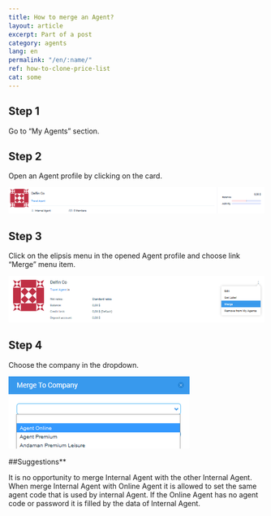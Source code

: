 ```yaml
---
title: How to merge an Agent?
layout: article
excerpt: Part of a post
category: agents
lang: en
permalink: "/en/:name/"
ref: how-to-clone-price-list
cat: some
---
```


## **Step 1**

Go to “My Agents” section.

## **Step 2**

Open an Agent profile by clicking on the card.

![How_to_merge_an_Agent](/assets/images/how_to_merge_an_Agent1.png)

## **Step 3**

Click on the elipsis menu in the opened Agent profile and choose link “Merge” menu item.

![How_to_merge_an_Agent](/assets/images/how_to_merge_an_Agent2.png)

## **Step 4**

Choose the company in the dropdown. 

![How_to_merge_an_Agent](/assets/images/how_to_merge_an_Agent3.png)

##Suggestions**

It is no opportunity to merge Internal Agent with the other Internal Agent. When merge Internal Agent with Online Agent it is allowed to set the same agent code that is used by internal Agent. If the Online Agent has no agent code or password it is filled by the data of Internal Agent.  


